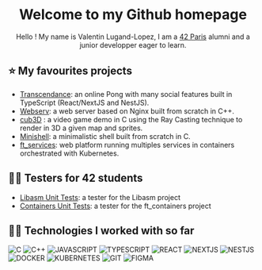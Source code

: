 <div align="center">
  <h1>Welcome to my Github homepage</h1>

Hello ! My name is Valentin Lugand-Lopez, I am a [42 Paris](https://42.fr/en/homepage/) alumni and a junior developper eager to learn.
</div>

## ⭐ My favourites projects

- [Transcendance](https://github.com/valentinllpz/Transcendence): an online Pong with many social features built in TypeScript (React/NextJS and NestJS).
- [Webserv](https://github.com/valentinllpz/Webserv): a web server based on Nginx built from scratch in C++.
- [cub3D](https://github.com/valentinllpz/cub3d) : a video game demo in C using the Ray Casting technique to render in 3D a given map and sprites.
- [Minishell](https://github.com/valentinllpz/minishell): a minimalistic shell built from scratch in C.
- [ft_services](https://github.com/valentinllpz/ft_services): web platform running multiples services in containers orchestrated with Kubernetes.

## 🧑‍🎓 Testers for 42 students

- [Libasm Unit Tests](https://github.com/valentinllpz/Libasm_Unit_Tests): a tester for the Libasm project
- [Containers Unit Tests](https://github.com/valentinllpz/containers_unit_tests): a tester for the ft_containers project

## 👨‍💻 Technologies I worked with so far

![C](https://img.shields.io/badge/C-00599C?style=for-the-badge&logo=c&logoColor=white)
![C++](https://img.shields.io/badge/C%2B%2B-00599C?style=for-the-badge&logo=c%2B%2B&logoColor=white)
![JAVASCRIPT](https://img.shields.io/badge/JAVASCRIPT-F5DB18?style=for-the-badge&logo=javascript&logoColor=white)
![TYPESCRIPT](https://img.shields.io/badge/TYPESCRIPT-007ACC?style=for-the-badge&logo=typescript&logoColor=white)
![REACT](https://img.shields.io/badge/REACT-61DAFB?style=for-the-badge&logo=react&logoColor=white)
![NEXTJS](https://img.shields.io/badge/-NextJS-black?style=for-the-badge&logo=Next.Js&logoColor=white)
![NESTJS](https://img.shields.io/badge/NESTJS-CC013A?style=for-the-badge&logo=nestjs&logoColor=white)
![DOCKER](https://img.shields.io/badge/DOCKER-0DB7ED?style=for-the-badge&logo=docker&logoColor=white)
![KUBERNETES](https://img.shields.io/badge/-Kubernetes-grey?style=for-the-badge&logo=Kubernetes&logoColor=white)
![GIT](https://img.shields.io/badge/-Git-red?style=for-the-badge&logo=Git&logoColor=white)
![FIGMA](https://img.shields.io/badge/-Figma-0ACF83?style=for-the-badge&logo=Figma&logoColor=white)
